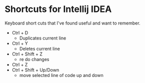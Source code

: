 # Shortcuts for Intellij IDEA
Keyboard short cuts that I've found useful and want to remember.

* Ctrl + D
    * Duplicates current line
* Ctrl + Y
    * Deletes current line
* Ctrl + Shift + Z 
    * re do changes
* Ctrl + Z
* Ctrl + Shift + Up/Down
    * move selected line of code up and down